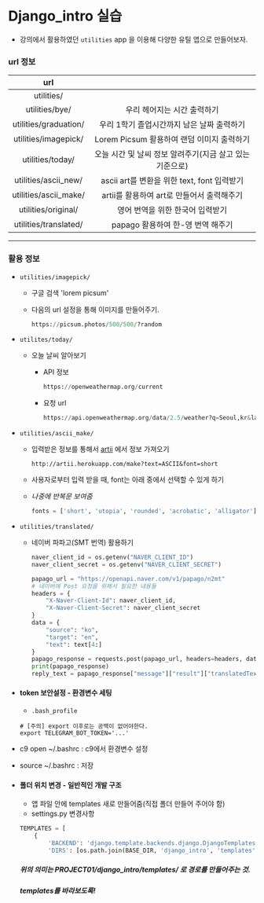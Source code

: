 # Django_intro 실습

* 강의에서 활용하였던 `utilities` app 을 이용해 다양한 유틸 앱으로 만들어보자.


### url 정보

|          url          |                                                          |
| :-------------------: | :------------------------------------------------------: |
|      utilities/       |                                                          |
|    utilities/bye/     |               우리 헤어지는 시간 출력하기                |
| utilities/graduation/ |        우리 1학기 졸업시간까지 남은 날짜 출력하기        |
| utilities/imagepick/  |        Lorem Picsum 활용하여 랜덤 이미지 출력하기        |
|   utilities/today/    | 오늘 시간 및 날씨 정보 알려주기(지금 살고 있는 기준으로) |
| utilities/ascii_new/  |       ascii art를 변환을 위한 text, font 입력받기        |
| utilities/ascii_make/ |        artii를 활용하여 art로 만들어서 출력해주기        |
|  utilities/original/  |             영어 번역을 위한 한국어 입력받기             |
| utilities/translated/ |            papago 활용하여 한-영 번역 해주기             |

---

### 활용 정보

* `utilities/imagepick/`

  * 구글 검색 'lorem picsum'

  * 다음의 url 설정을 통해 이미지를 만들어주기.

    ```python
    https://picsum.photos/500/500/?random
    ```

* `utilites/today/`

  * 오늘 날씨 알아보기

    * API 정보

      ```python
      https://openweathermap.org/current
      ```

    * 요청 url

      ```python
      https://api.openweathermap.org/data/2.5/weather?q=Seoul,kr&lang=kr&APPID="+key
      ```


* `utilities/ascii_make/`

  * 입력받은 정보를 통해서 [artii](http://artii.herokuapp.com) 에서 정보 가져오기

    ```
    http://artii.herokuapp.com/make?text=ASCII&font=short
    ```

  * 사용자로부터 입력 받을 때, font는 아래 중에서 선택할 수 있게 하기 

  * *나중에 반복문 보여줌*

    ```python
    fonts = ['short', 'utopia', 'rounded', 'acrobatic', 'alligator']
    ```

* `utilities/translated/`

  * 네이버 파파고(SMT 번역) 활용하기

    ```python
    naver_client_id = os.getenv("NAVER_CLIENT_ID")
    naver_client_secret = os.getenv("NAVER_CLIENT_SECRET")
    
    papago_url = "https://openapi.naver.com/v1/papago/n2mt"
    # 네이버에 Post 요청을 위해서 필요한 내용들
    headers = {
        "X-Naver-Client-Id": naver_client_id,
        "X-Naver-Client-Secret": naver_client_secret
    }
    data = {
        "source": "ko",
        "target": "en",
        "text": text[4:]
    }
    papago_response = requests.post(papago_url, headers=headers, data=data).json()
    print(papago_response)
    reply_text = papago_response["message"]["result"]["translatedText"]
    ```

* #### token 보안설정 - 환경변수 세팅

  - `.bash_profile`

  ```
  # [주의] export 이후로는 공백이 없어야한다.
  export TELEGRAM_BOT_TOKEN='...'
  
  ```

* c9 open ~/.bashrc : c9에서 환경변수 설정

* source ~/.bashrc : 저장



* #### 폴더 위치 변경 - 일반적인 개발 구조

   *  앱 파일 안에 templates 새로 만들어줌(직접 폴더 만들어 주어야 함)
   *  settings.py 변경사항

  ```python
  TEMPLATES = [
      {
          'BACKEND': 'django.template.backends.django.DjangoTemplates',
          'DIRS': [os.path.join(BASE_DIR, 'django_intro', 'templates')],
  ```

  ##### 위의 의미는 PROJECT01/django_intro/templates/ 로 경로를 만들어주는 것. 

  ##### templates를 바라보도록!